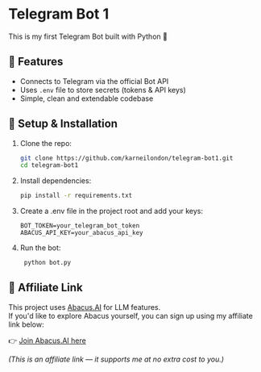 # Telegram Bot 1

This is my first Telegram Bot built with Python 🐍

## 🚀 Features
- Connects to Telegram via the official Bot API
- Uses `.env` file to store secrets (tokens & API keys)
- Simple, clean and extendable codebase

## 🔧 Setup & Installation
1. Clone the repo:
   ```bash
   git clone https://github.com/karneilondon/telegram-bot1.git
   cd telegram-bot1
   
2. Install dependencies:
   ```bash
   pip install -r requirements.txt
   
3. Create a .env file in the project root and add your keys:
   ```env
   BOT_TOKEN=your_telegram_bot_token
   ABACUS_API_KEY=your_abacus_api_key
   
4. Run the bot: 
   ```bash
    python bot.py    

## 🤝 Affiliate Link

This project uses [Abacus.AI](https://chatllm.abacus.ai/jSzQQhtKyr) for LLM features.  
If you'd like to explore Abacus yourself, you can sign up using my affiliate link below:  

👉 [Join Abacus.AI here](https://chatllm.abacus.ai/jSzQQhtKyr)

*(This is an affiliate link — it supports me at no extra cost to you.)*



